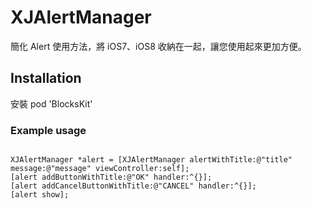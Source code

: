 XJAlertManager
==============
簡化 Alert 使用方法，將 iOS7、iOS8 收納在一起，讓您使用起來更加方便。

## Installation

安裝 pod 'BlocksKit'

### Example usage

```  objc

XJAlertManager *alert = [XJAlertManager alertWithTitle:@"title" message:@"message" viewController:self];
[alert addButtonWithTitle:@"OK" handler:^{}];
[alert addCancelButtonWithTitle:@"CANCEL" handler:^{}];
[alert show];

```


